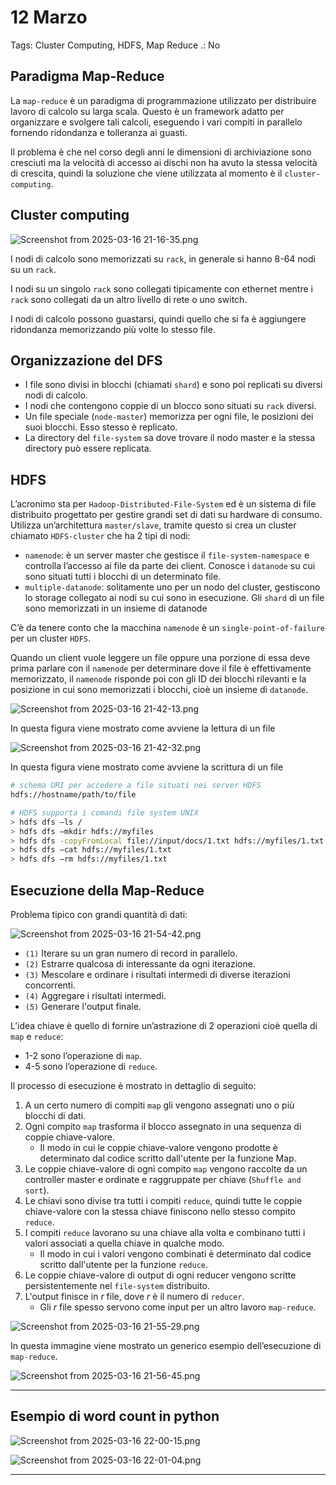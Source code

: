 # 12 Marzo

Tags: Cluster Computing, HDFS, Map Reduce
.: No

## Paradigma Map-Reduce

La `map-reduce` è un paradigma di programmazione utilizzato per distribuire lavoro di calcolo su larga scala. Questo è un framework adatto per organizzare e svolgere tali calcoli, eseguendo i vari compiti in parallelo fornendo ridondanza e tolleranza ai guasti.

Il problema è che nel corso degli anni le dimensioni di archiviazione sono cresciuti ma la velocità di accesso ai dischi non ha avuto la stessa velocità di crescita, quindi la soluzione che viene utilizzata al momento è il `cluster-computing`.

## Cluster computing

![Screenshot from 2025-03-16 21-16-35.png](Screenshot_from_2025-03-16_21-16-35.png)

I nodi di calcolo sono memorizzati su `rack`, in generale si hanno 8-64 nodi su un `rack`.

I nodi su un singolo `rack` sono collegati tipicamente con ethernet mentre i `rack` sono collegati da un altro livello di rete o uno switch.

I nodi di calcolo possono guastarsi, quindi quello che si fa è aggiungere ridondanza memorizzando più volte lo stesso file.

## Organizzazione del DFS

- I file sono divisi in blocchi (chiamati `shard`) e sono poi replicati su diversi nodi di calcolo.
- I nodi che contengono coppie di un blocco sono situati su `rack` diversi.
- Un file speciale (`node-master`) memorizza per ogni file, le posizioni dei suoi blocchi. Esso stesso è replicato.
- La directory del `file-system` sa dove trovare il nodo master e la stessa directory può essere replicata.

## HDFS

L’acronimo sta per `Hadoop-Distributed-File-System` ed è un sistema di file distribuito progettato per gestire grandi set di dati su hardware di consumo. Utilizza un’architettura `master/slave`, tramite questo si crea un cluster chiamato `HDFS-cluster` che ha 2 tipi di nodi:

- `namenode`: è un server master che gestisce il `file-system-namespace` e controlla l’accesso ai file da parte dei client. Conosce i `datanode` su cui sono situati tutti i blocchi di un determinato file.
- `multiple-datanode`: solitamente uno per un nodo del cluster, gestiscono lo storage collegato ai nodi su cui sono in esecuzione. Gli `shard` di un file sono memorizzati in un insieme di datanode

C’è da tenere conto che la macchina `namenode` è un `single-point-of-failure` per un cluster `HDFS`.

Quando un client vuole leggere un file oppure una porzione di essa deve prima parlare con il `namenode` per determinare dove il file è effettivamente memorizzato, il `namenode` risponde poi con gli ID dei blocchi rilevanti e la posizione in cui sono memorizzati i blocchi, cioè un insieme di `datanode`.

![Screenshot from 2025-03-16 21-42-13.png](Screenshot_from_2025-03-16_21-42-13.png)

In questa figura viene mostrato come avviene la lettura di un file

![Screenshot from 2025-03-16 21-42-32.png](Screenshot_from_2025-03-16_21-42-32.png)

In questa figura viene mostrato come avviene la scrittura di un file

```bash
# schema URI per accedere a file situati nei server HDFS
hdfs://hostname/path/to/file

# HDFS supporta i comandi file system UNIX
> hdfs dfs –ls /
> hdfs dfs –mkdir hdfs://myfiles
> hdfs dfs -copyFromLocal file://input/docs/1.txt hdfs://myfiles/1.txt
> hdfs dfs –cat hdfs://myfiles/1.txt
> hdfs dfs –rm hdfs://myfiles/1.txt
```

## Esecuzione della Map-Reduce

Problema tipico con grandi quantità di dati:

![Screenshot from 2025-03-16 21-54-42.png](Screenshot_from_2025-03-16_21-54-42.png)

- `(1)` Iterare su un gran numero di record in parallelo.
- `(2)` Estrarre qualcosa di interessante da ogni iterazione.
- `(3)` Mescolare e ordinare i risultati intermedi di diverse iterazioni concorrenti.
- `(4)` Aggregare i risultati intermedi.
- `(5)` Generare l'output finale.

L’idea chiave è quello di fornire un’astrazione di 2 operazioni cioè quella di `map` e `reduce`:

- 1-2 sono l’operazione di `map`.
- 4-5 sono l’operazione di `reduce`.

Il processo di esecuzione è mostrato in dettaglio di seguito:

1. A un certo numero di compiti `map` gli vengono assegnati uno o più blocchi di dati.
2. Ogni compito `map` trasforma il blocco assegnato in una sequenza di coppie chiave-valore.
    - Il modo in cui le coppie chiave-valore vengono prodotte è determinato dal codice scritto dall'utente per la funzione Map.
3. Le coppie chiave-valore di ogni compito `map` vengono raccolte da un controller master e ordinate e raggruppate per chiave (`Shuffle and sort`).
4. Le chiavi sono divise tra tutti i compiti `reduce`, quindi tutte le coppie chiave-valore con la stessa chiave finiscono nello stesso compito `reduce`.
5. I compiti `reduce` lavorano su una chiave alla volta e combinano tutti i valori associati a quella chiave in qualche modo.
    - Il modo in cui i valori vengono combinati è determinato dal codice scritto dall'utente per la funzione `reduce`.
6. Le coppie chiave-valore di output di ogni reducer vengono scritte persistentemente nel `file-system` distribuito.
7. L'output finisce in $r$ file, dove $r$ è il numero di `reducer`.
    - Gli $r$ file spesso servono come input per un altro lavoro `map-reduce`.

![Screenshot from 2025-03-16 21-55-29.png](Screenshot_from_2025-03-16_21-55-29.png)

In questa immagine viene mostrato un generico esempio dell’esecuzione di `map-reduce`.

![Screenshot from 2025-03-16 21-56-45.png](Screenshot_from_2025-03-16_21-56-45.png)

---

## Esempio di word count in python

![Screenshot from 2025-03-16 22-00-15.png](Screenshot_from_2025-03-16_22-00-15.png)

![Screenshot from 2025-03-16 22-01-04.png](Screenshot_from_2025-03-16_22-01-04.png)

---